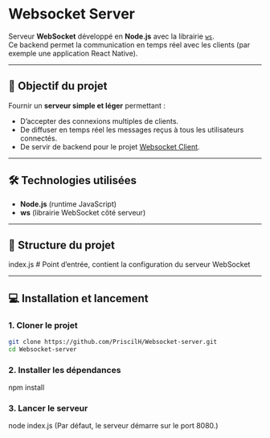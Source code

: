 # Websocket Server  

Serveur **WebSocket** développé en **Node.js** avec la librairie [`ws`](https://github.com/websockets/ws).  
Ce backend permet la communication en temps réel avec les clients (par exemple une application React Native).  

---

## 🚀 Objectif du projet  
Fournir un **serveur simple et léger** permettant :  
- D’accepter des connexions multiples de clients.  
- De diffuser en temps réel les messages reçus à tous les utilisateurs connectés.  
- De servir de backend pour le projet [Websocket Client](https://github.com/PriscilH/Websocket-client).  

---

## 🛠️ Technologies utilisées  
- **Node.js** (runtime JavaScript)  
- **ws** (librairie WebSocket côté serveur)  

---

## 📂 Structure du projet  
index.js # Point d’entrée, contient la configuration du serveur WebSocket

---

## 💻 Installation et lancement  

### 1. Cloner le projet  
```bash
git clone https://github.com/PriscilH/Websocket-server.git
cd Websocket-server
```

### 2. Installer les dépendances
npm install

### 3. Lancer le serveur
node index.js (Par défaut, le serveur démarre sur le port 8080.)

